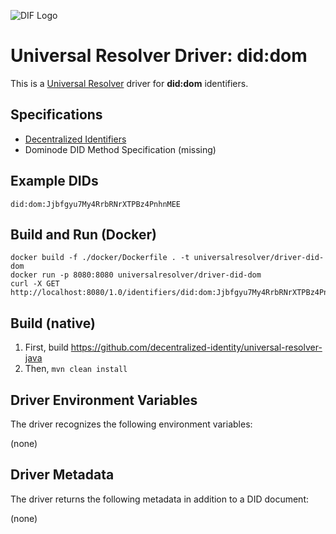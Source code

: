 ![DIF Logo](https://raw.githubusercontent.com/decentralized-identity/decentralized-identity.github.io/master/images/logo-small.png)

# Universal Resolver Driver: did:dom

This is a [Universal Resolver](https://github.com/decentralized-identity/universal-resolver/) driver for **did:dom** identifiers.

## Specifications

* [Decentralized Identifiers](https://w3c-ccg.github.io/did-spec/)
* Dominode DID Method Specification (missing)

## Example DIDs

```
did:dom:Jjbfgyu7My4RrbRNrXTPBz4PnhnMEE
```

## Build and Run (Docker)

```
docker build -f ./docker/Dockerfile . -t universalresolver/driver-did-dom
docker run -p 8080:8080 universalresolver/driver-did-dom
curl -X GET http://localhost:8080/1.0/identifiers/did:dom:Jjbfgyu7My4RrbRNrXTPBz4PnhnMEE
```

## Build (native)

 1. First, build https://github.com/decentralized-identity/universal-resolver-java
 1. Then, `mvn clean install`

## Driver Environment Variables

The driver recognizes the following environment variables:

(none)

## Driver Metadata

The driver returns the following metadata in addition to a DID document:

(none)
